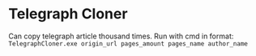 # Telegraph Cloner
Can copy telegraph article thousand times.
Run with cmd in format:
`TelegraphCloner.exe origin_url pages_amount pages_name author_name`
